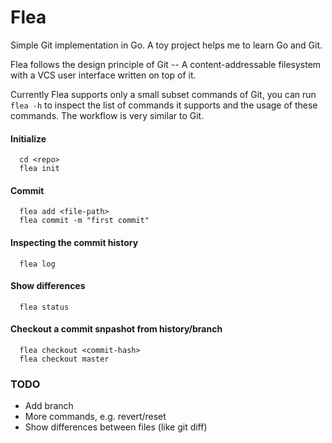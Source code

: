 # Flea
Simple Git implementation in Go. A toy project helps me to learn Go and Git.

Flea follows the design principle of Git -- A content-addressable filesystem with a VCS user interface written on top of it.

Currently Flea supports only a small subset commands of Git, you can run ```flea -h``` to inspect the list of commands it supports and the usage of these commands. The workflow is very similar to Git.

#### Initialize
```
  cd <repo>
  flea init
```

#### Commit
```
  flea add <file-path>
  flea commit -m "first commit"
```

#### Inspecting the commit history
```
  flea log
```

#### Show differences
```
  flea status
```

#### Checkout a commit snpashot from history/branch
```
  flea checkout <commit-hash>
  flea checkout master
```

### TODO
- Add branch
- More commands, e.g. revert/reset
- Show differences between files (like git diff)
